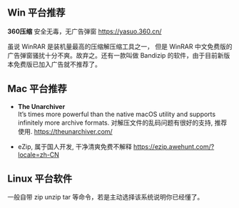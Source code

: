 ## Win 平台推荐

**360压缩**
安全无毒，无广告弹窗
https://yasuo.360.cn/

虽说 WinRAR 是装机量最高的压缩解压缩工具之一， 但是 WinRAR 中文免费版的广告弹窗骚扰十分不爽。故弃之。还有一款叫做 Bandizip 的软件，由于目前新版本免费版已加入广告就不推荐了。

## Mac 平台推荐

* **The Unarchiver**  
It’s times more powerful than the native macOS utility and supports infinitely more archive formats.
对解压文件的乱码问题有很好的支持, 推荐使用.
https://theunarchiver.com/

* eZip, 属于国人开发, 干净清爽免费不解释
https://ezip.awehunt.com/?locale=zh-CN

## Linux 平台软件

一般自带 zip unzip tar 等命令，若是主动选择该系统说明你已经懂了。
